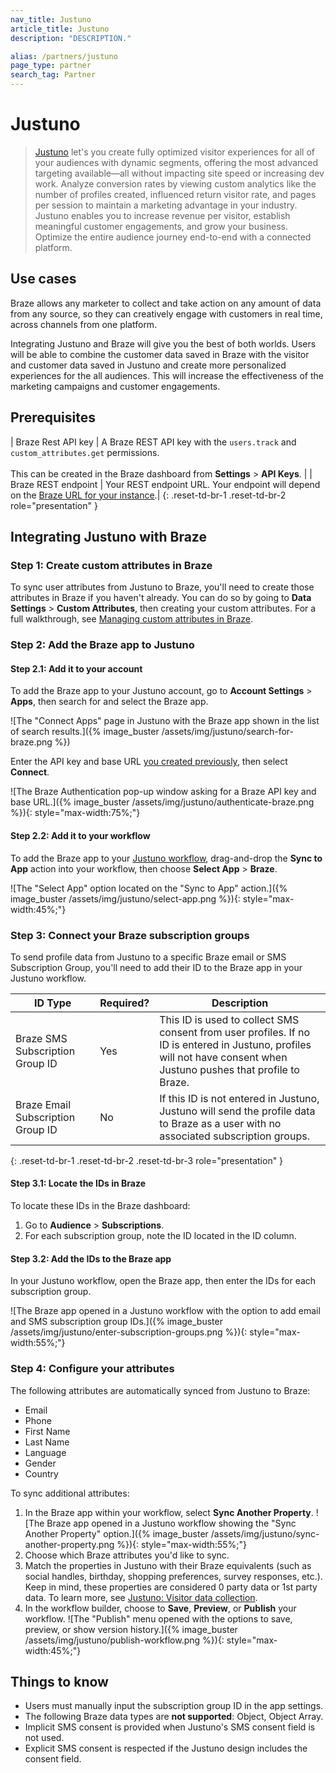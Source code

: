 ```yaml
---
nav_title: Justuno
article_title: Justuno
description: "DESCRIPTION."

alias: /partners/justuno
page_type: partner
search_tag: Partner
---
```


# Justuno

> [Justuno](https://www.justuno.com/) let's you create fully optimized visitor experiences for all of your audiences with dynamic segments, offering the most advanced targeting available&#8212;all without impacting site speed or increasing dev work. Analyze conversion rates by viewing custom analytics like the number of profiles created, influenced return visitor rate, and pages per session to maintain a marketing advantage in your industry. Justuno enables you to increase revenue per visitor, establish meaningful customer engagements, and grow your business. Optimize the entire audience journey end-to-end with a connected platform.

## Use cases

Braze allows any marketer to collect and take action on any amount of data from any source, so they can creatively engage with customers in real time, across channels from one platform.

Integrating Justuno and Braze will give you the best of both worlds. Users will be able to combine the customer data saved in Braze with the visitor and customer data saved in Justuno and create more personalized experiences for the all audiences. This will increase the effectiveness of the marketing campaigns and customer engagements.

## Prerequisites

| Braze Rest API key | A Braze REST API key with the `users.track` and `custom_attributes.get` permissions.<br><br>This can be created in the Braze dashboard from **Settings** > **API Keys**. |
| Braze REST endpoint | Your REST endpoint URL. Your endpoint will depend on the [Braze URL for your instance]({{site.baseurl}}/developer_guide/rest_api/basics/#endpoints).|
{: .reset-td-br-1 .reset-td-br-2 role="presentation" }

## Integrating Justuno with Braze

### Step 1: Create custom attributes in Braze

To sync user attributes from Justuno to Braze, you'll need to create those attributes in Braze if you haven't already. You can do so by going to **Data Settings** > **Custom Attributes**, then creating your custom attributes. For a full walkthrough, see [Managing custom attributes in Braze]({{site.baseurl}}/user_guide/data_and_analytics/custom_data/custom_attributes/).

### Step 2: Add the Braze app to Justuno

#### Step 2.1: Add it to your account

To add the Braze app to your Justuno account, go to **Account Settings** > **Apps**, then search for and select the Braze app.

![The "Connect Apps" page in Justuno with the Braze app shown in the list of search results.]({% image_buster /assets/img/justuno/search-for-braze.png %})

Enter the API key and base URL [you created previously](#prerequisites), then select **Connect**.

![The Braze Authentication pop-up window asking for a Braze API key and base URL.]({% image_buster /assets/img/justuno/authenticate-braze.png %}){: style="max-width:75%;"}

#### Step 2.2: Add it to your workflow

To add the Braze app to your [Justuno workflow](https://hub.justuno.com/knowledge/workflows-overview), drag-and-drop the **Sync to App** action into your workflow, then choose **Select App** > **Braze**.

![The "Select App" option located on the "Sync to App" action.]({% image_buster /assets/img/justuno/select-app.png %}){: style="max-width:45%;"}

### Step 3: Connect your Braze subscription groups

To send profile data from Justuno to a specific Braze email or SMS Subscription Group, you'll need to add their ID to the Braze app in your Justuno workflow.

| ID Type                          | Required? | Description                                                                                                   |
|----------------------------------|-----------|---------------------------------------------------------------------------------------------------------------|
| Braze SMS Subscription Group ID  | Yes       | This ID is used to collect SMS consent from user profiles. If no ID is entered in Justuno, profiles will not have consent when Justuno pushes that profile to Braze. |
| Braze Email Subscription Group ID | No        | If this ID is not entered in Justuno, Justuno will send the profile data to Braze as a user with no associated subscription groups. |
{: .reset-td-br-1 .reset-td-br-2 .reset-td-br-3 role="presentation" }

#### Step 3.1: Locate the IDs in Braze

To locate these IDs in the Braze dashboard:

1. Go to **Audience** > **Subscriptions**.
2. For each subscription group, note the ID located in the ID column.

#### Step 3.2: Add the IDs to the Braze app

In your Justuno workflow, open the Braze app, then enter the IDs for each subscription group.

![The Braze app opened in a Justuno workflow with the option to add email and SMS subscription group IDs.]({% image_buster /assets/img/justuno/enter-subscription-groups.png %}){: style="max-width:55%;"}

### Step 4: Configure your attributes

The following attributes are automatically synced from Justuno to Braze:

- Email  
- Phone  
- First Name  
- Last Name  
- Language  
- Gender  
- Country

To sync additional attributes:

1. In the Braze app within your workflow, select **Sync Another Property**.
    ![The Braze app opened in a Justuno workflow showing the "Sync Another Property" option.]({% image_buster /assets/img/justuno/sync-another-property.png %}){: style="max-width:55%;"}
2. Choose which Braze attributes you'd like to sync.
3. Match the properties in Justuno with their Braze equivalents (such as social handles, birthday, shopping preferences, survey responses, etc.). Keep in mind, these properties are considered 0 party data or 1st party data. To learn more, see [Justuno: Visitor data collection](https://www.justuno.com/guides/zero-first-party-data/).
4. In the workflow builder, choose to **Save**, **Preview**, or **Publish** your workflow.
    ![The "Publish" menu opened with the options to save, preview, or show version history.]({% image_buster /assets/img/justuno/publish-workflow.png %}){: style="max-width:45%;"}

## Things to know

- Users must manually input the subscription group ID in the app settings.  
- The following Braze data types are **not supported**: Object, Object Array.  
- Implicit SMS consent is provided when Justuno's SMS consent field is not used.  
- Explicit SMS consent is respected if the Justuno design includes the consent field.
